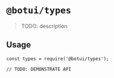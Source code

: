 # `@botui/types`

> TODO: description

## Usage

```
const types = require('@botui/types');

// TODO: DEMONSTRATE API
```

